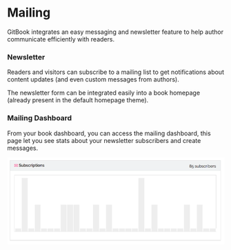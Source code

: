 # Mailing

GitBook integrates an easy messaging and newsletter feature to help author communicate efficiently with readers.

### Newsletter

Readers and visitors can subscribe to a mailing list to get notifications about content updates (and even custom messages from authors).

The newsletter form can be integrated easily into a book homepage (already present in the default homepage theme).

### Mailing Dashboard

From your book dashboard, you can access the mailing dashboard, this page let you see stats about your newsletter subscribers and create messages.

![Stats](../assets/mailing_stats.png)